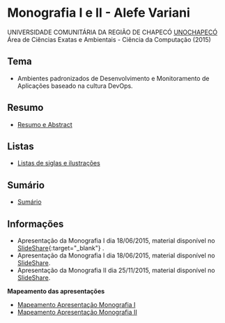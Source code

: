 Monografia I e II - Alefe Variani
==================================


UNIVERSIDADE COMUNITÁRIA DA REGIÃO DE CHAPECÓ [UNOCHAPECÓ](http://unochapeco.edu.br/) Área de Ciências Exatas e Ambientais - Ciência da Computação (2015)

Tema
----

- Ambientes padronizados de Desenvolvimento e Monitoramento de Aplicações baseado na cultura DevOps.

Resumo
------

- [Resumo e Abstract](https://github.com/AlefeVariani/MonografiaDevOpsAlefeVariani/blob/master/resumo.md)

Listas
------

- [Listas de siglas e ilustrações](https://github.com/AlefeVariani/MonografiaDevOpsAlefeVariani/blob/master/listas.md)

Sumário
-------

- [Sumário](https://github.com/AlefeVariani/MonografiaDevOpsAlefeVariani/blob/master/estrutura-geral.md)

Informações
-----------

- Apresentação da Monografia I dia 18/06/2015, material disponível no [SlideShare](http://pt.slideshare.net/alefevariani/devops-49735272){:target="_blank"} .
- Apresentação da Monografia I dia 18/06/2015, material disponível no <a href="http://pt.slideshare.net/alefevariani/devops-49735272" target="_blank">SlideShare</a>.
- Apresentação da Monografia II dia 25/11/2015, material disponível no [SlideShare](http://pt.slideshare.net/alefevariani/devops-ambientes-padronizados-e-monitoramento-da-aplicao-monografia-ii).

**Mapeamento das apresentações**

- [Mapeamento Apresentação Monografia I](https://github.com/AlefeVariani/MonografiaDevOpsAlefeVariani/blob/master/monografia-I/README.md)
- [Mapeamento Apresentação Monografia II](https://github.com/AlefeVariani/MonografiaDevOpsAlefeVariani/blob/master/monografia-II/README.md)
